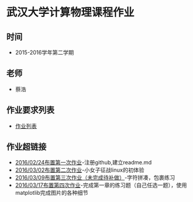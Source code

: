# 武汉大学计算物理课程作业

## 时间
- 2015-2016学年第二学期

## 老师
- 蔡浩

## 作业要求列表
- [作业列表](https://github.com/caihao/computational_physics_whu/blob/master/Exercises.md)

## 作业超链接
- [2016/02/24布置第一次作业](https://github.com/DesertSunset/computationalphysics_N2013301020088/blob/master/README.md)-注册github,建立readme.md
- [2016/03/02布置第二次作业](https://github.com/DesertSunset/computationalphysics_N2013301020088/blob/master/TheSecondHomework.md)-小女子征战linux的初体验
- [2016/03/09布置第三次作业（未完成待补做）]()-字符拼凑，包裹练习
- [2016/03/17布置第四次作业](https://github.com/DesertSunset/computationalphysics_N2013301020088/blob/master/TheSecondHomework.md)-完成第一章的练习题（自己任选一题），使用matplotlib完成图片的各种细节



